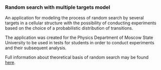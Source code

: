 ### Random search with multiple targets model

An application for modeling the process of random search by several targets in a cellular structure with the possibility of conducting experiments based on the choice of a probabilistic distribution of transitions.

The application was created for the Physics Department of Moscow State University to be used in tests for students in order to conduct experiments and their subsequent analysis.

Full information about theoretical basis of random search may be found [here](./source/statphys_theory.pdf).
